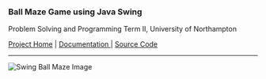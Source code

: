 ### Ball Maze Game using Java Swing
Problem Solving and Programming Term II, University of Northampton

<a href = "https://github.com/diwaslamsal/SwingBallMaze">Project Home</a> | <a href = "https://diwaslamsal.github.io/SwingBallMaze/diwas-lamsal-18406547-technical-report-PSP.pdf" target="_blank"> Documentation </a> | <a href = "https://github.com/DiwasLamsal/SwingBallMaze/tree/master/main" target="_blank"> Source Code </a>

<hr>

![Swing Ball Maze Image](https://diwaslamsal.com.np/assets/img/project_images/1597583151.1433-Logo-CapturasdasdadPNG.PNG)

